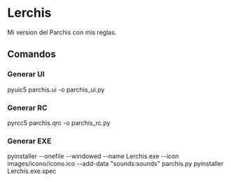 # Lerchis
Mi version del Parchis con mis reglas.

## Comandos
### Generar UI
pyuic5 parchis.ui -o parchis_ui.py

### Generar RC
pyrcc5 parchis.qrc -o parchis_rc.py

### Generar EXE
pyinstaller --onefile --windowed --name Lerchis.exe --icon images/icono/icono.ico --add-data "sounds:sounds" parchis.py
pyinstaller Lerchis.exe.spec
